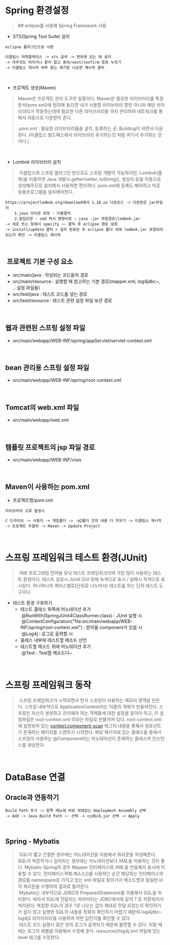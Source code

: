 # Spring 환경설정
>##&nbsp;eclipse를 사용해 Spring Framework 사용

- STS(Spring Tool Suite) 설치

```
eclipse 플러그인으로 사용

이클립스 마켓플레이스 -> sts 검색 -> 맨위에 있는 애 설치
-> 아무것도 따지거나 묻지 않고 동의/next/confirm 등등 누르기
-> 이클립스 재시작 여부 묻는 애기창 나오면 재시작 클릭
```

<br>

- 프로젝트 생성(Maven)

>Maven은 프로젝트 관리 도구의 일종이다. Maven은 필요한 라이브러리를 특정 문서(pom.xml)에 정의해 놓으면 내가 사용할 라이브러리 뿐만 아니라 해당 라이브러리가 작동하는데에 필요한 다른 라이브러리들 까지 관리하여 네트워크를 통해서 자동으로 다운받아 준다.<br>
> 
>&nbsp;pom.xml : 필요한 라이브러리들을 설치, 등록하는 곳. Building이 되면서 다운된다. (이클립스 빌드패스에서 라이브러리 추가하는것 처럼 여기서 추가하는 것이다.)

<br>

- Lombok 라이브러리 설치

>&nbsp;이클립스와 스프링 플러그인 만으로도 스프링 개발이 가능하지만, Lombok(롬복)을 이용하면 Java 개발시 getter/setter, toString(), 생성자 등을 자동으로 생성해주므로 설치해서 사용하면 편리하다.
pom.xml에 등록도 해야하고 따로 응용프로그램을 설치해야한다.

```
https://projectlombok.org/download에서 1.18.xx 다운로드 -> 다운받은 jar파일이
	1.java 아이콘 모양 : 더블클릭
	2.알집모양 : cmd 켜서 명령어로 : java -jar 파일경로\lombok.jar
-> 새로 뜨는 창에서 specify ~~ 클릭 후 eclipse 경로 설정
-> install/update 클릭 > 설치 완료된 후 eclipse 폴더 내에 lombok.jar 포함되어 있는지 확인 -> 이클립스 재시작
```

<br>

## &nbsp;프로젝트 기본 구성 요소

- src/main/java : 작성되는 코드들의 경로
- src/main/resource : 실행할 때 참고하는 기본 경로(mapper.xml, log4jdbc~, ...설정 파일들)
- src/test/java : 테스트 코드를 넣는 경로
- src/test/resource : 테스트 관련 설정 파일 보관 경로

<br>

## 웹과 관련된 스프링 설정 파일

- src/main/webapp/WEB-INF/spring/appServlet/servlet-context.xml

<br>

## bean 관리용 스프링 설정 파일

- src/main/webapp/WEB-INF/spring/root-context.xml

<br>

## Tomcat의 web.xml 파일

- src/main/webapp/web.xml

<br>

## 템플릿 프로젝트의 jsp 파일 경로

- src/main/webapp/WEB-INF/viws

<br>

## Maven이 사용하는 pom.xml
- 프로젝트명/pom.xml

``` 
라이브러리 오류 발생시

C 드라이브 -> 사용자 -> 계정폴더 -> .m2폴더 안의 내용 다 지우기 -> 이클립스 재시작 
-> 프로젝트 우클릭 -> Maven -> Update Project
```

<br>

# 스프링 프레임워크 테스트 환경(JUnit)

> &nbsp;자바 프로그래밍 언어용 유닛 테스트 프레임워크이며 가장 많이 사용되는 테스트 환경이다. 테스트 성공시 JUnit GUI 창에 녹색으로 표시 / 실패시 적색으로 표시된다. 하나하나의 케이스별로(단위로 나누어서) 테스트를 하는 단위 테스트 도구이다.

- 테스트 환경 구축하기
   - 테스트 클래스 위쪽에 어노테이션 추가 <br>
   &nbsp;@RunWith(SpringJUnit4ClassRunner.class) : JUnit 실행 시 <br>
   &nbsp;@ContextConfiguration("file:src/main/webapp/WEB-INF/spring/root-context.xml") : 받아올 component가 있을 시<br>
   &nbsp;@Log4j : 로그로 출력할 시
   - 클래스 내부에 테스트할 메소드 선언
   - 테스트할 메소드 위에 어노테이션 추가 <br>
   &nbsp;@Test : Test할 메소드다~

<br>

# 스프링 프레임워크 동작
>&nbsp;스프링 프레임워크가 시작되면서 먼저 스프링이 사용하는 메모리 영역을 만든다. 스프링 내부적으로 ApplicationContext라는 이름의 객체가 만들어진다. 스프링은 자신이 생성하고 관리해야 하는 객체들에 대한 설정을 알아야 하고, 이 설정파일은 root-context.xml 이라는 파일로 만들어져 있다. root-context.xml에 설정되어 있는 <context:component-scan> 태그의 내용을 통해서 컴포넌트가 존재하는 패키지를 스캔하기 시작한다.
해당 패키지에 있는 클래스들 중에서 스프링이 사용하는 @Component라는 어노테이션이 존재하는 클래스의 인스턴스를 생성한다.


<br>

# DataBase 연결

## Oracle과 연동하기

```
Build Path 추가 -> 왼쪽 메뉴에 바로 위에있는 Deployment Assembly 선택
-> Add -> Java Build Path ~~ 선택 -> ojdbc6.jar 선택 -> Apply
```

<br>

## Spring - Mybatis

>&nbsp;SQL이 짧고 간결한 경우에는 어노테이션을 이용해서 쿼리문을 작성해준다. SQL이 복잡하거나 길어지는 경우에는 어노테이션보다 XML을 이용하는 것이 좋다. Mybatis-Spring의 경우 Mapper 인터페이스와 XML을 연동해서 동시에 이용할 수 있다. 인터페이스객체.메소드()를 사용하는 순간 해당하는 인터페이스의 경로를 namespace로 가지고 있는 xml 파일로 찾아가서 메소드명과 동일한 id의 쿼리문을 수행하여 결과로 돌려준다. <br>
&nbsp;Mybatis는 내부적으로 JDBC의 PreparedStatement를 이용해서 SQL을 처리한다. 따라서 SQL에 전달되는 파라미터는 JDBC에서와 같이 ? 로 치환되어서 처리된다. 복잡한 SQL의 경우 ?로 나오는 값이 제대로 전달 되었는지 확인하기가 쉽지 않고 실행한 SQL의 내용을 정확히 확인하기 어렵기 때문에 log4jdbc-log4j2 라이브러리를 사용하여 어떤 값인지를 확인할 수 있다. <br>
&nbsp;테스트 코드 실행시 많은 양의 로그가 출력되기 때문에 불편할 수 있다. 이럴 때에는 로그의 레벨을 이용해서 수정해 준다. resources/log4j.xml 파일에 있는 level 태그를 수정한다.








